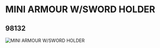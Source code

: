 # MINI ARMOUR W/SWORD HOLDER
## 98132
![MINI ARMOUR W/SWORD HOLDER](https://lc-www-live-s.legocdn.com/media/bricks/5/2/6057641.jpg)